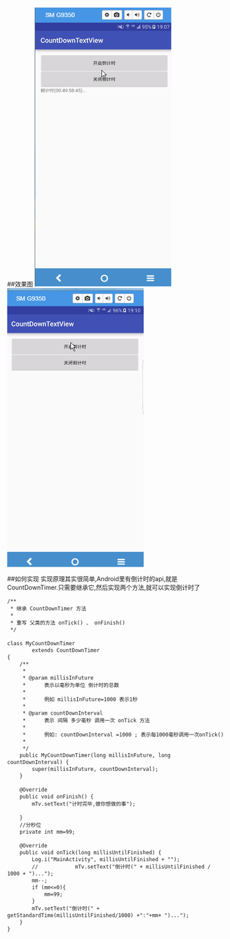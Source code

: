 ##效果图
![](screenshot1.gif)
![](screenshot2.gif)

##如何实现
实现原理其实很简单,Android里有倒计时的api,就是CountDownTimer.只需要继承它,然后实现两个方法,就可以实现倒计时了

	/**
	 * 继承 CountDownTimer 方法
	 *
	 * 重写 父类的方法 onTick() 、 onFinish()
	 */

    class MyCountDownTimer
            extends CountDownTimer
    {
        /**
         *
         * @param millisInFuture
         *      表示以毫秒为单位 倒计时的总数
         *
         *      例如 millisInFuture=1000 表示1秒
         *
         * @param countDownInterval
         *      表示 间隔 多少毫秒 调用一次 onTick 方法
         *
         *      例如: countDownInterval =1000 ; 表示每1000毫秒调用一次onTick()
         *
         */
        public MyCountDownTimer(long millisInFuture, long countDownInterval) {
            super(millisInFuture, countDownInterval);
        }

        @Override
        public void onFinish() {
            mTv.setText("计时完毕,做你想做的事");

        }
        //分秒位
        private int mm=99;

        @Override
        public void onTick(long millisUntilFinished) {
            Log.i("MainActivity", millisUntilFinished + "");
            //            mTv.setText("倒计时(" + millisUntilFinished / 1000 + ")...");
            mm--;
            if (mm<=0){
                mm=99;
            }
            mTv.setText("倒计时(" + getStandardTime(millisUntilFinished/1000) +":"+mm+ ")...");
        }
    }